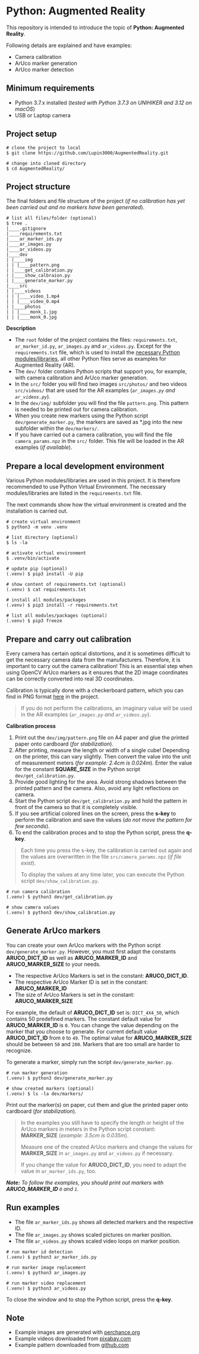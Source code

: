 # Python: Augmented Reality

This repository is intended to introduce the topic of **Python: Augmented Reality**.

Following details are explained and have examples:

- Camera calibration
- ArUco marker generation
- ArUco marker detection

## Minimum requirements

- Python 3.7.x installed (_tested with Python 3.7.3 on UNIHIKER and 3.12 on macOS_)
- USB or Laptop camera

## Project setup

```shell
# clone the project to local
$ git clone https://github.com/Lupin3000/AugmentedReality.git

# change into cloned directory
$ cd AugmentedReality/
```

## Project structure

The final folders and file structure of the project (_if no calibration has yet been carried out and no markers have been generated_).

```shell
# list all files/folder (optional)
$ tree .
|____.gitignore
|____requirements.txt
|____ar_marker_ids.py
|____ar_images.py
|____ar_videos.py
|____dev
| |____img
| | |____pattern.png
| |____get_calibration.py
| |____show_calbraion.py
| |____generate_marker.py
|____src
| |____videos
| | |____video_1.mp4
| | |____video_0.mp4
| |____photos
| | |____monk_1.jpg
| | |____monk_0.jpg
```

**Description**

- The `root` folder of the project contains the files: `requirements.txt`, `ar_marker_id.py`, `ar_images.py` and `ar_videos.py`. Except for the `requirements.txt` file, which is used to install the [necessary Python modules/libraries](requirements.txt), all other Python files serve as examples for Augmented Reality (AR).
- The `dev/` folder contains Python scripts that support you, for example, with camera calibration and ArUco marker generation.
- In the `src/` folder you will find two images `src/photos/` and two videos `src/videos/` that are used for the AR examples (_`ar_images.py` and `ar_videos.py`_).
- In the `dev/img/` subfolder you will find the file `pattern.png`. This pattern is needed to be printed out for camera calibration.
- When you create new markers using the Python script `dev/generate_marker.py`, the markers are saved as *.jpg into the new subfolder within the `dev/markers/`.
- If you have carried out a camera calibration, you will find the file `camera_params.npz` in the `src/` folder. This file will be loaded in the AR examples (_if available_).

## Prepare a local development environment
Various Python modules/libraries are used in this project. It is therefore recommended to use Python Virtual Environment. The necessary modules/libraries are listed in the `requirements.txt` file.

The next commands show how the virtual environment is created and the installation is carried out.

```shell
# create virtual environment
$ python3 -m venv .venv

# list directory (optional)
$ ls -la

# activate virtual environment
$ .venv/bin/activate

# update pip (optional)
(.venv) $ pip3 install -U pip

# show content of requirements.txt (optional)
(.venv) $ cat requirements.txt

# install all modules/packages
(.venv) $ pip3 install -r requirements.txt

# list all modules/packages (optional)
(.venv) $ pip3 freeze
```

## Prepare and carry out calibration

Every camera has certain optical distortions, and it is sometimes difficult to get the necessary camera data from the manufacturers. Therefore, it is important to carry out the camera calibration! This is an essential step when using OpenCV ArUco markers as it ensures that the 2D image coordinates can be correctly converted into real 3D coordinates.

Calibration is typically done with a checkerboard pattern, which you can find in PNG format [here](dev/img/pattern.png) in the project.

> If you do not perform the calibrations, an imaginary value will be used in the AR examples (_`ar_images.py` and `ar_videos.py`_).

**Calibration process**

1. Print out the `dev/img/pattern.png` file on A4 paper and glue the printed paper onto cardboard (_for stabilization_).
2. After printing, measure the length or width of a single cube! Depending on the printer, this can vary slightly. Then convert the value into the unit of measurement meters (_for example: 2.4cm is 0.024m_). Enter the value for the constant **SQUARE_SIZE** in the Python script `dev/get_calibration.py`.
3. Provide good lighting for the area. Avoid strong shadows between the printed pattern and the camera. Also, avoid any light reflections on camera. 
4. Start the Python script `dev/get_calibration.py` and hold the pattern in front of the camera so that it is completely visible.
5. If you see artificial colored lines on the screen, press the **s-key** to perform the calibration and save the values (_do not move the pattern for few seconds_).
6. To end the calibration proces and to stop the Python script, press the **q-key**.

> Each time you press the s-key, the calibration is carried out again and the values are overwritten in the file `src/camera_params.npz` (_if file exist_). 
> 
> To display the values at any time later, you can execute the Python script `dev/show_calibration.py`.

```shell
# run camera calibration
(.venv) $ python3 dev/get_calibration.py

# show camera values
(.venv) $ python3 dev/show_calibration.py
```

## Generate ArUco markers

You can create your own ArUco markers with the Python script `dev/generate_marker.py`. However, you must first adapt the constants **ARUCO_DICT_ID** as well as **ARUCO_MARKER_ID** and **ARUCO_MARKER_SIZE** to your needs.

- The respective ArUco Markers is set in the constant: **ARUCO_DICT_ID**.
- The respective ArUco Marker ID is set in the constant: **ARUCO_MARKER_ID**
- The size of ArUco Markers is set in the constant: **ARUCO_MARKER_SIZE**

For example, the default of **ARUCO_DICT_ID** set is: `DICT_4X4_50`, which contains 50 predefined markers. The constant default value for **ARUCO_MARKER_ID** is `0`. You can change the value depending on the marker that you choose to generate. For current default value **ARUCO_DICT_ID** from `0` to `49`. The optimal value for **ARUCO_MARKER_SIZE** should be between `50` and `200`. Markers that are too small are harder to recognize.

To generate a marker, simply run the script `dev/generate_marker.py`.

```shell
# run marker generation
(.venv) $ python3 dev/generate_marker.py

# show created markers (optional)
(.venv) $ ls -la dev/markers/
```

Print out the marker(s) on paper, cut them and glue the printed paper onto cardboard (_for stabilization_).

> In the examples you still have to specify the length or height of the ArUco markers in meters in the Python script constant: **MARKER_SIZE** (_example: 3.5cm is 0.035m_).
> 
> Measure one of the created ArUco markers and change the values for **MARKER_SIZE** in `ar_images.py` and `ar_videos.py` if necessary.
> 
> If you change the value for **ARUCO_DICT_ID**, you need to adapt the value in `ar_marker_ids.py`, too.

_**Note:** To follow the examples, you should print out markers with **ARUCO_MARKER_ID** `0` and `1`._

## Run examples

- The file `ar_marker_ids.py` shows all detected markers and the respective ID.
- The file `ar_images.py` shows scaled pictures on marker position.
- The file `ar_videos.py` shows scaled video loops on marker position.

```shell
# run marker id detection
(.venv) $ python3 ar_marker_ids.py

# run marker image replacement
(.venv) $ python3 ar_images.py

# run marker video replacement
(.venv) $ python3 ar_videos.py
```

To close the window and to stop the Python script, press the **q-key**.

## Note

- Example images are generated with [perchance.org](https://perchance.org/ai-text-to-image-generator)
- Example videos downloaded from [pixabay.com](https://pixabay.com/)
- Example pattern downloaded from [github.com](https://github.com/opencv/opencv/blob/4.x/doc/pattern.png)
